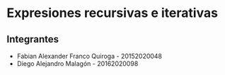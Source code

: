 # Expresiones recursivas e iterativas

##  Integrantes

- Fabian Alexander Franco Quiroga - 20152020048 
- Diego Alejandro Malagón - 20162020098
